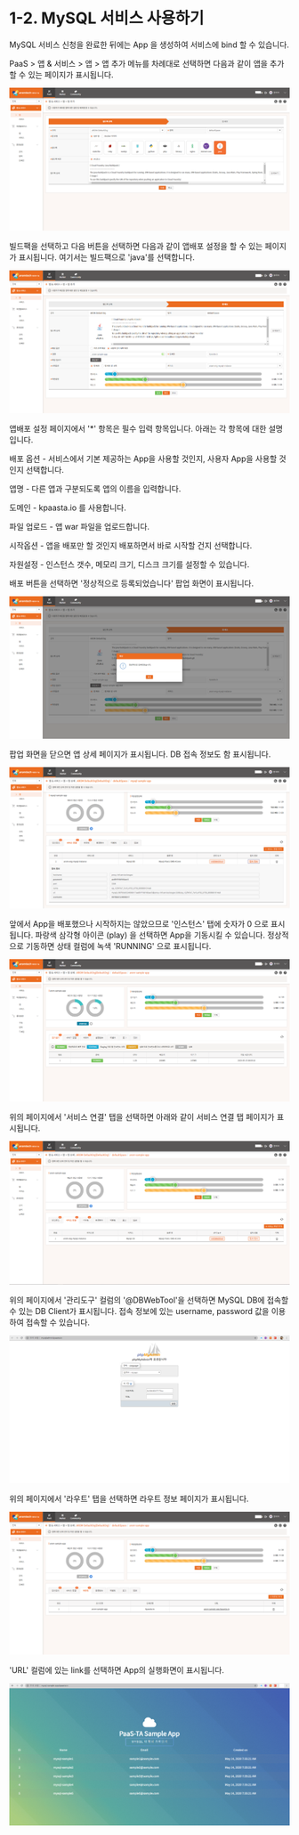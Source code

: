 # 1-2. MySQL 서비스 사용하기

MySQL 서비스 신청을 완료한 뒤에는 App 을 생성하여 서비스에 bind 할 수 있습니다.

PaaS &gt; 앱 & 서비스 &gt; 앱 &gt; 앱 추가 메뉴를 차례대로 선택하면 다음과 같이 앱을 추가할 수 있는 페이지가 표시됩니다.

![](../.gitbook/assets/mysql_-_-_-1.png)

빌드팩을 선택하고 다음 버튼을 선택하면 다음과 같이 앱배포 설정을 할 수 있는 페이지가 표시됩니다. 여기서는 빌드팩으로 'java'를 선택합니다.

![](../.gitbook/assets/mysql_-_-_-2.png)

앱배포 설정 페이지에서 '\*' 항목은 필수 입력 항목입니다. 아래는 각 항목에 대한 설명입니다.

배포 옵션 - 서비스에서 기본 제공하는 App을 사용할 것인지, 사용자 App을 사용할 것인지 선택합니다.

앱명 - 다른 앱과 구분되도록 앱의 이름을 입력합니다.

도메인 - kpaasta.io 를 사용합니다.

파일 업로드 - 앱 war 파일을 업로드합니다.

시작옵션 - 앱을 배포만 할 것인지 배포하면서 바로 시작할 건지 선택합니다.

자원설정 - 인스턴스 갯수, 메모리 크기, 디스크 크기를 설정할 수 있습니다.

배포 버튼을 선택하면 '정상적으로 등록되었습니다' 팝업 화면이 표시됩니다.

![](../.gitbook/assets/mysql_-_-_-3.png)

팝업 화면을 닫으면 앱 상세 페이지가 표시됩니다. DB 접속 정보도 함 표시됩니다.

![](../.gitbook/assets/mysql_-_-_-4_.png)

앞에서 App을 배포했으나 시작하지는 않았으므로 '인스턴스' 탭에 숫자가 0 으로 표시됩니다. 파랑색 삼각형 아이콘 \(play\) 을 선택하면 App을 기동시킬 수 있습니다. 정상적으로 기동하면 상태 컬럼에 녹색 'RUNNING' 으로 표시됩니다.

![](../.gitbook/assets/mysql_-_-1-1.png)

위의 페이지에서 '서비스 연결' 탭을 선택하면 아래와 같이 서비스 연결 탭 페이지가 표시됩니다.

![](../.gitbook/assets/mysql_-_-2.png)

위의 페이지에서 '관리도구' 컬럼의 '@DBWebTool'을 선택하면 MySQL DB에 접속할 수 있는 DB Client가 표시됩니다. 접속 정보에 있는 username, password 값을 이용하여 접속할 수 있습니다.

![](../.gitbook/assets/mysql_-_dbclient_.png)

위의 페이지에서 '라우트' 탭을 선택하면 라우트 정보 페이지가 표시됩니다.

![](../.gitbook/assets/mysql_-_-3.png)

'URL' 컬럼에 있는 link를 선택하면 App의 실행화면이 표시됩니다.

![](../.gitbook/assets/mysql-sample-app.png)

